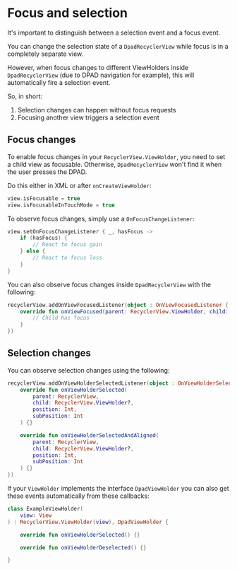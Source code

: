 # Focus and selection

It's important to distinguish between a selection event and a focus event.

You can change the selection state of a `DpadRecyclerView` while focus is in a completely separate view.

However, when focus changes to different ViewHolders inside `DpadRecyclerView` (due to DPAD navigation for example), this will automatically fire a selection event.

So, in short:

1. Selection changes can happen without focus requests
2. Focusing another view triggers a selection event

## Focus changes

To enable focus changes in your `RecyclerView.ViewHolder`, you need to set a child view as focusable. Otherwise, `DpadRecyclerView` won't find it
when the user presses the DPAD.

Do this either in XML or after `onCreateViewHolder`:

```kotlin
view.isFocusable = true
view.isFocusableInTouchMode = true
```

To observe focus changes, simply use a `OnFocusChangeListener`:

```kotlin linenums="1"
view.setOnFocusChangeListener { _, hasFocus ->
    if (hasFocus) {
        // React to focus gain
    } else {
        // React to focus loss
    }
}
```

You can also observe focus changes inside `DpadRecyclerView` with the following:

```kotlin linenums="1"
recyclerView.addOnViewFocusedListener(object : OnViewFocusedListener {
    override fun onViewFocused(parent: RecyclerView.ViewHolder, child: View) {
        // Child has focus
    }
})
```

## Selection changes

You can observe selection changes using the following:

```kotlin linenums="1"
recyclerView.addOnViewHolderSelectedListener(object : OnViewHolderSelectedListener {
    override fun onViewHolderSelected(
        parent: RecyclerView,
        child: RecyclerView.ViewHolder?,
        position: Int,
        subPosition: Int
    ) {}

    override fun onViewHolderSelectedAndAligned(
        parent: RecyclerView,
        child: RecyclerView.ViewHolder?,
        position: Int,
        subPosition: Int
    ) {}
})
```

If your `ViewHolder` implements the interface `DpadViewHolder` you can also get these events automatically from these callbacks:

```kotlin linenums="1"
class ExampleViewHolder(
    view: View
) : RecyclerView.ViewHolder(view), DpadViewHolder {

    override fun onViewHolderSelected() {}

    override fun onViewHolderDeselected() {}

}
```
